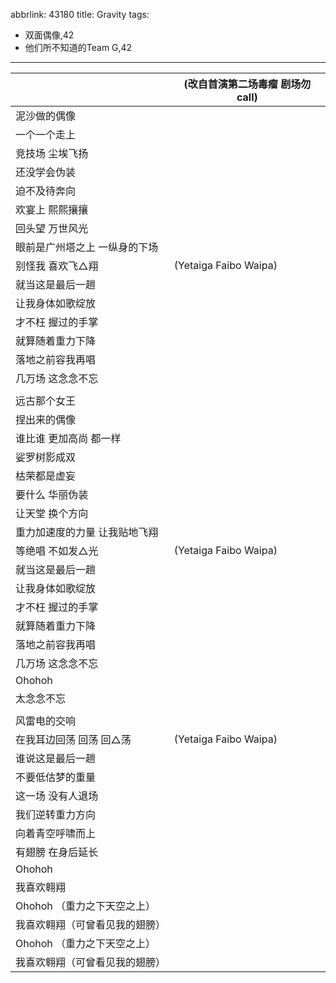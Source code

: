 abbrlink: 43180
title: Gravity
tags:
  - 双面偶像,42
  - 他们所不知道的Team G,42
---
|      |(改自首演第二场毒瘤 剧场勿call)|
|--|--|
|泥沙做的偶像|      |
|一个一个走上|      |
|竞技场 尘埃飞扬|      |
|还没学会伪装|      |
|迫不及待奔向|      |
|欢宴上 熙熙攘攘|      |
|回头望 万世风光|      |
|眼前是广州塔之上 一纵身的下场|      |
|别怪我 喜欢飞△翔|(Yetaiga Faibo Waipa)|
|就当这是最后一趟|      |
|让我身体如歌绽放|      |
|才不枉 握过的手掌|      |
|就算随着重力下降|      |
|落地之前容我再唱|      |
|几万场 这念念不忘|      |
|      |      |
|远古那个女王|      |
|捏出来的偶像|      |
|谁比谁 更加高尚 都一样|      |
|娑罗树影成双|      |
|枯荣都是虚妄|      |
|要什么 华丽伪装|      |
|让天堂 换个方向|      |
|重力加速度的力量 让我贴地飞翔|      |
|等绝唱 不如发△光|(Yetaiga Faibo Waipa)|
|就当这是最后一趟|      |
|让我身体如歌绽放|      |
|才不枉 握过的手掌|      |
|就算随着重力下降|      |
|落地之前容我再唱|      |
|几万场 这念念不忘|      |
|Ohohoh|      |
|太念念不忘|      |
|      |      |
|风雷电的交响|      |
|在我耳边回荡 回荡 回△荡|(Yetaiga Faibo Waipa)|
|谁说这是最后一趟|      |
|不要低估梦的重量|      |
|这一场 没有人退场|      |
|我们逆转重力方向|      |
|向着青空呼啸而上|      |
|有翅膀 在身后延长|      |
|Ohohoh|      |
|我喜欢翱翔|      |
|Ohohoh （重力之下天空之上）|      |
|我喜欢翱翔（可曾看见我的翅膀）|      |
|Ohohoh （重力之下天空之上）|      |
|我喜欢翱翔（可曾看见我的翅膀）|      |